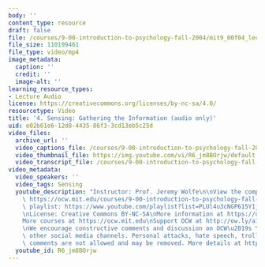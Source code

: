 ```yaml
---
body: ''
content_type: resource
draft: false
file: /courses/9-00-introduction-to-psychology-fall-2004/mit9_00f04_lec04_360p_16_9.mp4
file_size: 110199461
file_type: video/mp4
image_metadata:
  caption: ''
  credit: ''
  image-alt: ''
learning_resource_types:
- Lecture Audio
license: https://creativecommons.org/licenses/by-nc-sa/4.0/
resourcetype: Video
title: '4. Sensing: Gathering the Information (audio only)'
uid: e02b61e6-12d8-4435-86f3-3cd13eb5c25d
video_files:
  archive_url: ''
  video_captions_file: /courses/9-00-introduction-to-psychology-fall-2004/mit9_00f04_lec04_captions.vtt
  video_thumbnail_file: https://img.youtube.com/vi/R6_jm8BOrjw/default.jpg
  video_transcript_file: /courses/9-00-introduction-to-psychology-fall-2004/15FgZZzxoteLL6SwMbH_ocYrx8wMOoaUB_transcript.pdf
video_metadata:
  video_speakers: ''
  video_tags: Sensing
  youtube_description: "Instructor: Prof. Jeremy Wolfe\n\nView the complete course:\
    \ https://ocw.mit.edu/courses/9-00-introduction-to-psychology-fall-2004/\nYouTube\
    \ playlist: https://www.youtube.com/playlist?list=PLUl4u3cNGP615Y1j9Ok3szAH5DxhFjTHo\n\
    \nLicense: Creative Commons BY-NC-SA\nMore information at https://ocw.mit.edu/terms\n\
    More courses at https://ocw.mit.edu\nSupport OCW at http://ow.ly/a1If50zVRlQ\n\
    \nWe encourage constructive comments and discussion on OCW\u2019s YouTube and\
    \ other social media channels. Personal attacks, hate speech, trolling, and inappropriate\
    \ comments are not allowed and may be removed. More details at https://ocw.mit.edu/comments."
  youtube_id: R6_jm8BOrjw
---
```

